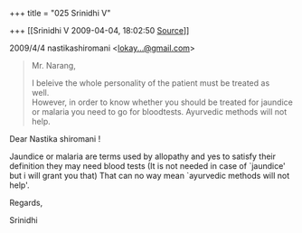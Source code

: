 +++
title = "025 Srinidhi V"

+++
[[Srinidhi V	2009-04-04, 18:02:50 [Source](https://groups.google.com/g/bvparishat/c/ndM3ri0Fp48)]]



  
  

2009/4/4 nastikashiromani \<[lokay...@gmail.com]()\>

  

>   
> Mr. Narang,  
>   
> I beleive the whole personality of the patient must be treated as  
> well.  
> However, in order to know whether you should be treated for jaundice  
> or malaria you need to go for bloodtests. Ayurvedic methods will not  
> help.  
> > 
> > 
> > 
> > 
> > 
> > 

  

Dear Nastika shiromani !

  

Jaundice or malaria are terms used by allopathy and yes to satisfy their definition they may need blood tests (It is not needed in case of \`jaundice' but i will grant you that) That can no way mean \`ayurvedic methods will not help'.

  

Regards,

Srinidhi

  

